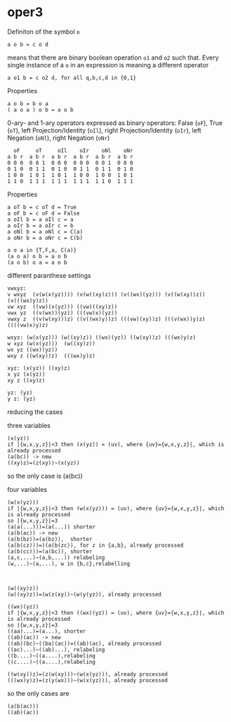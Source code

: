 # oper3
Definiton of the symbol `o`

    a o b = c o d
    
means that there are binary boolean operation `o1` and `o2` such that. Every single instance of a `o` in an expression is meaning a different operator

    a o1 b = c o2 d, for all q,b,c,d in {0,1}
    
Properties

    a o b = b o a
    ( a o a ) o b = a o b
    
0-ary- and 1-ary operators expressed as binary operators:
    False (`oF`), True (`oT`), 
    left Projection/Identity (`oIl`), right Projection/Identity (`oIr`), 
    left Negation (`oNl`), right Negation (`oNr`)

      oF     oT     oIl    oIr    oNl    oNr
    a b r  a b r  a b r  a b r  a b r  a b r
    0 0 0  0 0 1  0 0 0  0 0 0  0 0 1  0 0 0
    0 1 0  0 1 1  0 1 0  0 1 1  0 1 1  0 1 0
    1 0 0  1 0 1  1 0 1  1 0 0  1 0 0  1 0 1
    1 1 0  1 1 1  1 1 1  1 1 1  1 1 0  1 1 1

Properties

    a oT b = c oT d = True
    a oF b = c oF d = False
    a oIl b = a oIl c = a
    a oIr b = a oIr c = b
    a oNl b = a oNl c = C(a) 
    a oNr b = a oNr c = C(b)
    
    a o a in {T,F,a, C(a)}
    (a o a) o b = a o b
    (a o b) o a = a o b 
    
different paranthese settings

    vwxyz:
    v wxyz  (v(w(x(yz)))) (v(w((xy)z))) (v((wx)(yz))) (v((w(xy))z)) (v(((wx)y)z))
    vw xyz  ((vw)(x(yz))) ((vw)((xy)z))
    vwx yz  ((v(wx))(yz)) (((vw)x)(yz))
    vwxy z  ((v(w(xy)))z) ((v((wx)y))z) (((vw)(xy))z) (((v(wx))y)z) ((((vw)x)y)z)
    
    wxyz: (w(x(yz))) (w((xy)z)) ((wx)(yz)) ((w(xy))z) (((wx)y)z)
    w xyz (w(x(yz)))  (w((xy)z))
    wx yz ((wx)(yz))
    wxy z ((w(xy))z)  (((wx)y)z)
    
    xyz: (x(yz)) ((xy)z)
    x yz (x(yz))
    xy z ((xy)z)
    
    yz: (yz)
    y z: (yz)    
 
 
 reducing the cases
 
 three variables
 
    (x(yz))
    if |{w,x,y,z}|<3 then (x(yz)) = (uv), where {uv}={w,x,y,z}|, which is already processed
    (a(bc)) -> new
    ((xy)z)=(z(xy))~(x(yz))
  so the only case is (a(bc))
 
 four variables
 
    (w(x(yz))) 
    if |{w,x,y,z}|<3 then (w(x(yz))) = (uv), where {uv}={w,x,y,z}|, which is already processed
    so |{w,x,y,z}|=3
    (a(a(...)))=(a(...)) shorter
    (a(b(ac)) -> new 
    (a(b(bz))=(a(bz)),  shorter
    (a(b(cz)))=)(a(b(zc)), for z in {a,b}, already processed
    (a(b(cc)))=(a(bc)), shorter
    (a,c,...)~(a,b,...)) relabeling
    (w,...)~(a,...), w in {b,c},relabelling



    (w((xy)z))
    (w((xy)z))=(w(z(xy))~(w(y(yz)), already processed

    ((wx)(yz))
    if |{w,x,y,z}|<3 then ((wx)(yz)) = (uv), where {uv}={w,x,y,z}|, which is already processed
    so |{w,x,y,z}|=3
    ((aa)...)=(a...), shorter
    ((ab)(ac)) -> new
    ((ab)(bc)~((ba)(ac))=((ab)(ac), already processed
    ((ac)...)~((ab)...), relabeling
    ((b....)~((a....),relabeling
    ((c....)~((a....),relabeling

    ((w(xy))z)=(z(w(xy)))~(w(x(yz))), already processed 
    (((wx)y)z)=(z(y(wx)))~(w(x(yz))), already processed 

so the only cases are

    (a(b(ac))) 
    ((ab)(ac))
